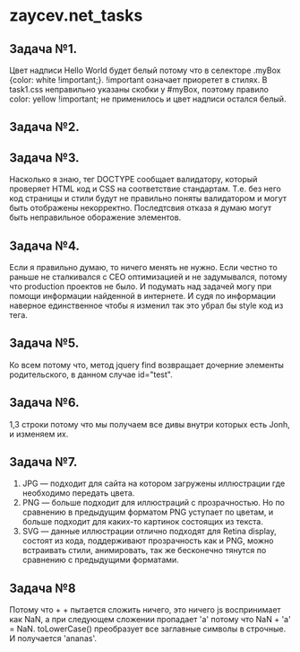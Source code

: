 # zaycev.net_tasks

## Задача №1.

Цвет надписи Hello World будет белый потому что в селекторе .myBox {color: white !important;}. !important означает приоретет в стилях. В task1.css неправильно указаны скобки у #myBox, поэтому правило color: yellow !important; не применилось и цвет надписи остался белый.

## Задача №2.

## Задача №3.

Насколько я знаю, тег DOCTYPE сообщает валидатору, который проверяет HTML код и CSS на соответствие стандартам. Т.е. без него код страницы и стили будут не правильно поняты валидатором и могут быть отображены некорректно.
Последтсвия отказа я думаю могут быть неправильное оборажение элементов.

## Задача №4.

Если я правильно думаю, то ничего менять не нужно. Если честно то раньше не сталкивался с СЕО оптимизацией и не задумывался, потому что production проектов не было. И подумать над задачей могу при помощи информации найденной в интернете. И судя по информации наверное единственное чтобы я изменил так это убрал бы style код из тега.

## Задача №5.

Ко всем потому что, метод jquery find возвращает дочерние элементы родительского, в данном случае id="test".

## Задача №6.

1,3 строки потому что мы получаем все дивы внутри которых есть Jonh, и изменяем их.

## Задача №7.

1) JPG — подходит для сайта на котором загружены иллюстрации где необходимо передать цвета. 
2) PNG — больше подходит для иллюстраций с прозрачностью. Но по сравнению в предыдущим форматом PNG уступает по цветам, и больше подходит для каких-то картинок состоящих из текста.
3) SVG — данные иллюстрации отлично подходят для Retina display, состоят из кода, поддерживают прозрачность как и PNG, можно встраивать стили, анимировать, так же бесконечно тянутся по сравнению с предыдущими форматами.

## Задача №8
 
Потому что + + пытается сложить ничего, это ничего js воспринимает как NaN, а при следующем сложении пропадает 'a' потому что NaN + 'a' = NaN. toLowerCase() преобразует все заглавные символы в строчные. И получается 'ananas'.
